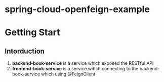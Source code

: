 # spring-cloud-openfeign-example

# Getting Start

## Intorduction

1. **backend-book-service** is a service which exposed the RESTful API 
2. **frontend-book-service** is a service wihch connecting to the backend-book-service which using @FeignClient

